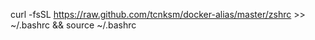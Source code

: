 
curl -fsSL https://raw.github.com/tcnksm/docker-alias/master/zshrc >> ~/.bashrc && source ~/.bashrc
